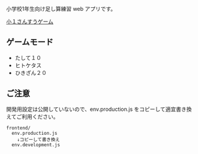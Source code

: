 小学校1年生向け足し算練習 web アプリです。

[小１さんすうゲーム](https://kaku3.github.io/e1-math-plus-10/frontend/dist/)

## ゲームモード
- たして１０
- ヒトケタス
- ひきざん２０

## ご注意
開発用設定は公開していないので、env.production.js をコピーして適宜書き換えてご利用ください。
```
frontend/
  env.production.js
    ↓コピーして書き換え
  env.development.js
```